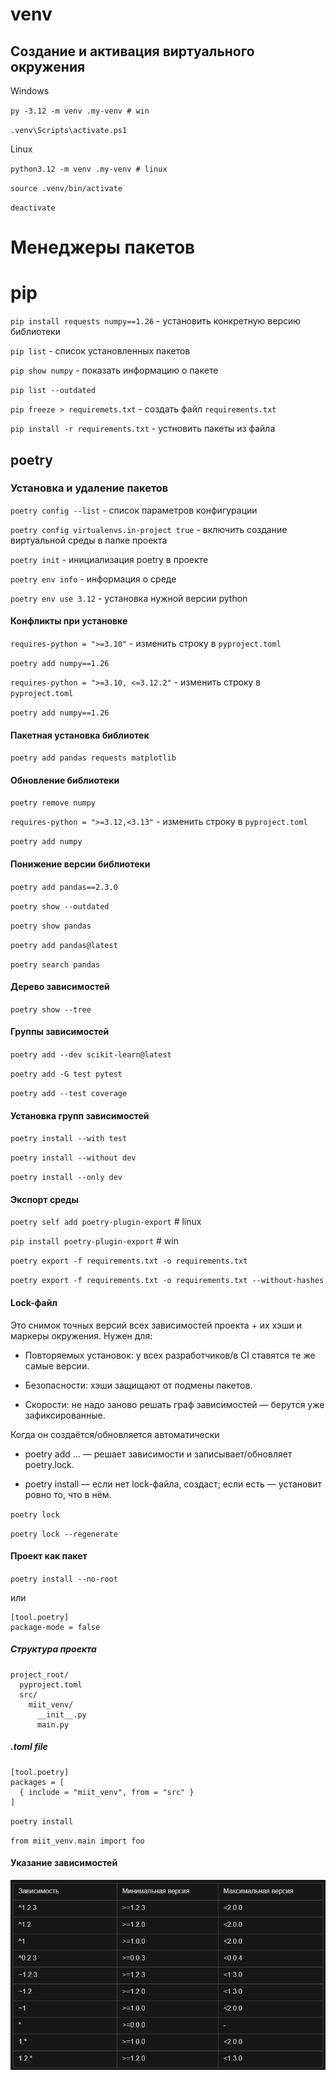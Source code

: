 # venv

## Создание и активация виртуального окружения

Windows

`py -3.12 -m venv .my-venv # win`

`.venv\Scripts\activate.ps1`

Linux

`python3.12 -m venv .my-venv # linux`

`source .venv/bin/activate`

`deactivate`

# Менеджеры пакетов

# pip

`pip install requests numpy==1.26` - установить конкретную версию библиотеки

`pip list` - список установленных пакетов

`pip show numpy` - показать информацию о пакете

`pip list --outdated`

`pip freeze > requiremets.txt` - создать файл `requirements.txt`

`pip install -r requirements.txt` - устновить пакеты из файла

## poetry

### Установка и удаление пакетов

`poetry config --list` - список параметров конфигурации

`poetry config virtualenvs.in-project true` - включить создание виртуальной среды в папке проекта

`poetry init` - инициализация poetry в проекте

`poetry env info` - информация о среде

`poetry env use 3.12` - установка нужной версии python

#### Конфликты при установке

`requires-python = ">=3.10"` - изменить строку в `pyproject.toml`

`poetry add numpy==1.26`

`requires-python = ">=3.10, <=3.12.2"` - изменить строку в `pyproject.toml`

`poetry add numpy==1.26`

#### Пакетная установка библиотек

`poetry add pandas requests matplotlib`

#### Обновление библиотеки

`poetry remove numpy`

`requires-python = ">=3.12,<3.13"` - изменить строку в `pyproject.toml`

`poetry add numpy`

#### Понижение версии библиотеки

`poetry add pandas==2.3.0`

`poetry show --outdated`

`poetry show pandas`

`poetry add pandas@latest`

`poetry search pandas`

#### Дерево зависимостей

`poetry show --tree`

#### Группы зависимостей

`poetry add --dev scikit-learn@latest`

`poetry add -G test pytest`

`poetry add --test coverage`

#### Установка групп зависимостей

`poetry install --with test`

`poetry install --without dev`

`poetry install --only dev`

#### Экспорт среды

`poetry self add poetry-plugin-export` # linux

`pip install poetry-plugin-export` # win

`poetry export -f requirements.txt -o requirements.txt`

`poetry export -f requirements.txt -o requirements.txt --without-hashes`

#### Lock-файл

Это снимок точных версий всех зависимостей проекта + их хэши и маркеры окружения.
Нужен для:

* Повторяемых установок: у всех разработчиков/в CI ставятся те же самые версии.

* Безопасности: хэши защищают от подмены пакетов.

* Скорости: не надо заново решать граф зависимостей — берутся уже зафиксированные.

Когда он создаётся/обновляется автоматически

* poetry add ... — решает зависимости и записывает/обновляет poetry.lock.

* poetry install — если нет lock-файла, создаст; если есть — установит ровно то, что в нём.

`poetry lock`

`poetry lock --regenerate`

#### Проект как пакет

`poetry install --no-root`

или

```
[tool.poetry]
package-mode = false
```

##### Структура проекта

```
project_root/
  pyproject.toml
  src/
    miit_venv/
      __init__.py
      main.py
```

##### .toml file

```
[tool.poetry]
packages = [
  { include = "miit_venv", from = "src" }
]
```
`poetry install`

`from miit_venv.main import foo`

#### Указание зависимостей

![alt text](image.png)